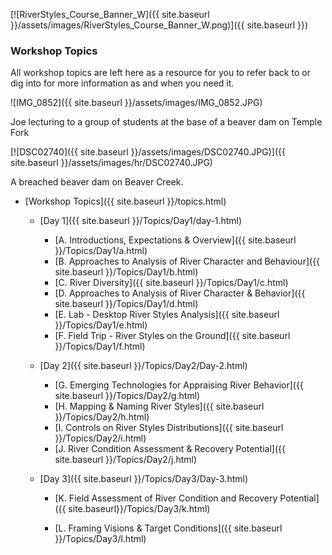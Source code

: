 [![RiverStyles_Course_Banner_W]({{ site.baseurl }}/assets/images/RiverStyles_Course_Banner_W.png)]({{ site.baseurl }})



### Workshop Topics

All workshop topics are  left here as a resource for you to refer back to or dig into for more information as and when you need it.

![IMG_0852]({{ site.baseurl }}/assets/images/IMG_0852.JPG)

Joe lecturing to a group of students at the base of a beaver dam on Temple Fork 


[![DSC02740]({{ site.baseurl }}/assets/images/DSC02740.JPG)]({{ site.baseurl }}/assets/images/hr/DSC02740.JPG)

A breached beaver dam on Beaver Creek.



* [Workshop Topics]({{ site.baseurl }}/topics.html)
  *   [Day 1]({{ site.baseurl }}/Topics/Day1/day-1.html)
      *  [A. Introductions, Expectations & Overview]({{ site.baseurl }}/Topics/Day1/a.html)
      *  [B. Approaches to Analysis of River Character and Behaviour]({{ site.baseurl }}/Topics/Day1/b.html)
      *  [C. River Diversity]({{ site.baseurl }}/Topics/Day1/c.html)
      *  [D. Approaches to Analysis of River Character & Behavior]({{ site.baseurl }}/Topics/Day1/d.html)
      *  [E. Lab - Desktop River Styles Analysis]({{ site.baseurl }}/Topics/Day1/e.html)
      *  [F. Field Trip - River Styles on the Ground]({{ site.baseurl }}/Topics/Day1/f.html)

  *   [Day 2]({{ site.baseurl }}/Topics/Day2/Day-2.html)
      *  [G. Emerging Technologies for Appraising River Behavior]({{ site.baseurl }}/Topics/Day2/g.html)
      *  [H. Mapping & Naming River Styles]({{ site.baseurl }}/Topics/Day2/h.html)
      *  [I. Controls on River Styles Distributions]({{ site.baseurl }}/Topics/Day2/i.html)
      *  [J. River Condition Assessment & Recovery Potential]({{ site.baseurl }}/Topics/Day2/j.html)

  *   [Day 3]({{ site.baseurl }}/Topics/Day3/Day-3.html)

      *   [K. Field Assessment of River Condition and Recovery Potential]({{ site.baseurl}}/Topics/Day3/k.html)


      *   [L. Framing Visions & Target Conditions]({{ site.baseurl }}/Topics/Day3/l.html)

